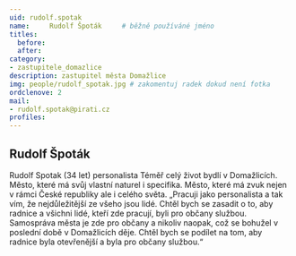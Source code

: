 ```yaml
---
uid: rudolf.spotak
name:     Rudolf Špoták  	# běžně používáné jméno
titles:
  before: 
  after:
category:
- zastupitele_domazlice
description: zastupitel města Domažlice
img: people/rudolf_spotak.jpg # zakomentuj radek dokud není fotka
ordclenove: 2
mail:
- rudolf.spotak@pirati.cz
profiles:
---
```


## Rudolf Špoták

Rudolf Spotak (34 let) personalista Téměř celý život bydlí v Domažlicích. Město, které má svůj vlastní naturel i specifika. Město, které má zvuk nejen v rámci České republiky ale i celého světa. „Pracuji jako personalista a tak vím, že nejdůležitější ze všeho jsou lidé. Chtěl bych se zasadit o to, aby radnice a všichni lidé, kteří zde pracují, byli pro občany službou. Samospráva města je zde pro občany a nikoliv naopak, což se bohužel v poslední době v Domažlicích děje. Chtěl bych se podílet na tom, aby radnice byla otevřenější a byla pro občany službou.“
